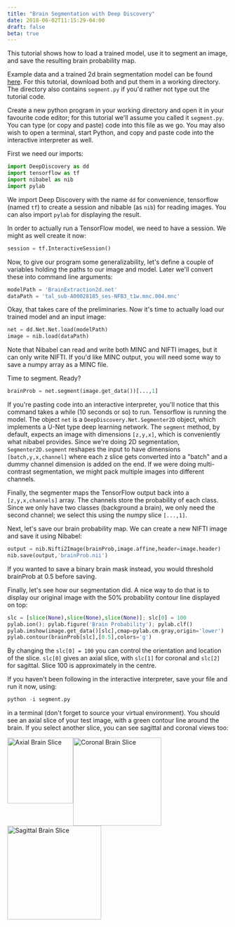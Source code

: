 ```yaml
---
title: "Brain Segmentation with Deep Discovery"
date: 2018-06-02T11:15:29-04:00
draft: false
beta: true
---
```


This tutorial shows how to load a trained model, use it to segment an image, and save the resulting brain probability map.

Example data and a trained 2d brain segmentation model can be found [here](https://github.com/robb-brown/DeepDiscovery/tree/master/tutorials/brainSegmentation). For this tutorial, download both and put them in a working directory. The directory also contains ```segment.py``` if you'd rather not type out the tutorial code.

Create a new python program in your working directory and open it in your favourite code editor; for this tutorial we'll assume you called it ```segment.py```. You can type (or copy and paste) code into this file as we go.  You may also wish to open a terminal, start Python, and copy and paste code into the interactive interpreter as well.

First we need our imports:

``` python
import DeepDiscovery as dd
import tensorflow as tf
import nibabel as nib
import pylab
```

We import Deep Discovery with the name ```dd``` for convenience, tensorflow (named ```tf```) to create a session and nibable (as ```nib```) for reading images. You can also import ```pylab``` for displaying the result.

In order to actually run a TensorFlow model, we need to have a session.  We might as well create it now:

``` python
session = tf.InteractiveSession()
```

Now, to give our program some generalizability, let's define a couple of variables holding the paths to our image and model.  Later we'll convert these into command line arguments:

``` python
modelPath = 'BrainExtraction2d.net'
dataPath = 'tal_sub-A00028185_ses-NFB3_t1w.mnc.004.mnc'
```

Okay, that takes care of the preliminaries.  Now it's time to actually load our trained model and an input image:

```python
net = dd.Net.Net.load(modelPath)
image = nib.load(dataPath)
```

Note that Nibabel can read and write both MINC and NIFTI images, but it can only write NIFTI.  If you'd like MINC output, you will need some way to save a numpy array as a MINC file.

Time to segment.  Ready?

``` python
brainProb = net.segment(image.get_data())[...,1]
```

If you're pasting code into an interactive interpreter, you'll notice that this command takes a while (10 seconds or so) to run.  Tensorflow is running the model.  The object ```net``` is a ```DeepDiscovery.Net.Segmenter2D``` object, which implements a U-Net type deep learning network. The ```segment``` method, by default, expects an image with dimensions ```[z,y,x]```, which is conveniently what nibabel provides.  Since we're doing 2D segmentation, ```Segmenter2D.segment``` reshapes the input to have dimensions ```[batch,y,x,channel]``` where each z slice gets converted into a "batch" and a dummy channel dimension is added on the end.  If we were doing multi-contrast segmentation, we might pack multiple images into different channels. 

Finally, the segmenter maps the TensorFlow output back into a ```[z,y,x,channels]``` array. The channels store the probability of each class. Since we only have two classes (background a brain), we only need the second channel; we select this using the numpy slice ```[...,1]```.

Next, let's save our brain probability map.  We can create a new NIFTI image and save it using Nibabel:

```python
output = nib.Nifti2Image(brainProb,image.affine,header=image.header)
nib.save(output,'brainProb.nii')
```

If you wanted to save a binary brain mask instead, you would threshold brainProb at 0.5 before saving.

Finally, let's see how our segmentation did.  A nice way to do that is to display our original image with the 50% probability contour line displayed on top:

```python
slc = [slice(None),slice(None),slice(None)]; slc[0] = 100
pylab.ion(); pylab.figure('Brain Probability'); pylab.clf()
pylab.imshow(image.get_data()[slc],cmap=pylab.cm.gray,origin='lower')
pylab.contour(brainProb[slc],[0.5],colors='g')
```

By changing the ```slc[0] = 100``` you can control the orientation and location of the slice.  ```slc[0]``` gives an axial slice, with ```slc[1]``` for coronal and ```slc[2]``` for sagittal. Slice 100 is approximately in the centre.

If you haven't been following in the interactive interpreter, save your file and run it now, using:

```python
python -i segment.py
```

in a terminal (don't forget to source your virtual environment). You should see an axial slice of your test image, with a green contour line around the brain. If you select another slice, you can see sagittal and coronal views too:

<div class=".content-center .cf:after">
<img src="/tutorials/images/brainSegmentationTutorialAxial.jpeg", alt="Axial Brain Slice" style="width:150px; float:left"/>
<img src="/tutorials/images/brainSegmentationTutorialCoronal.jpeg", alt="Coronal Brain Slice" style="width:201px; float:left"/>
<img src="/tutorials/images/brainSegmentationTutorialSagittal.jpeg", alt="Sagittal Brain Slice" style="width:214px; float:left"/>
</div>

